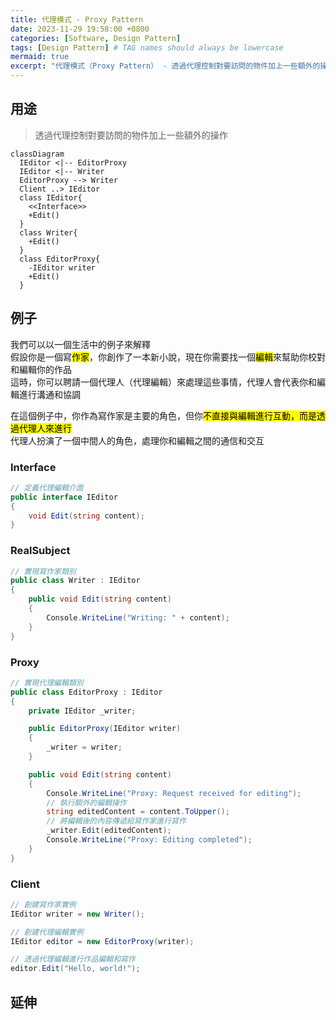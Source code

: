 ```yaml
---
title: 代理模式 - Proxy Pattern
date: 2023-11-29 19:58:00 +0800
categories: [Software, Design Pattern]
tags: [Design Pattern] # TAG names should always be lowercase
mermaid: true
excerpt: "代理模式（Proxy Pattern） - 透過代理控制對要訪問的物件加上一些額外的操作"
---
```


## 用途

> 透過代理控制對要訪問的物件加上一些額外的操作

```mermaid
classDiagram
  IEditor <|-- EditorProxy
  IEditor <|-- Writer
  EditorProxy --> Writer
  Client ..> IEditor
  class IEditor{
    <<Interface>>
    +Edit()
  }
  class Writer{
    +Edit()
  }
  class EditorProxy{
    -IEditor writer
    +Edit()
  }
```

## 例子

我們可以以一個生活中的例子來解釋<br>
假設你是一個寫<mark>作家</mark>，你創作了一本新小說，現在你需要找一個<mark>編輯</mark>來幫助你校對和編輯你的作品<br>
這時，你可以聘請一個代理人（代理編輯）來處理這些事情，代理人會代表你和編輯進行溝通和協調

在這個例子中，你作為寫作家是主要的角色，但你<mark>不直接與編輯進行互動，而是透過代理人來進行</mark><br>
代理人扮演了一個中間人的角色，處理你和編輯之間的通信和交互

### Interface

```csharp
// 定義代理編輯介面
public interface IEditor
{
    void Edit(string content);
}
```

### RealSubject

```csharp
// 實現寫作家類別
public class Writer : IEditor
{
    public void Edit(string content)
    {
        Console.WriteLine("Writing: " + content);
    }
}
```

### Proxy

```csharp
// 實現代理編輯類別
public class EditorProxy : IEditor
{
    private IEditor _writer;

    public EditorProxy(IEditor writer)
    {
        _writer = writer;
    }

    public void Edit(string content)
    {
        Console.WriteLine("Proxy: Request received for editing");
        // 執行額外的編輯操作
        string editedContent = content.ToUpper();
        // 將編輯後的內容傳遞給寫作家進行寫作
        _writer.Edit(editedContent);
        Console.WriteLine("Proxy: Editing completed");
    }
}
```

### Client

```csharp
// 創建寫作家實例
IEditor writer = new Writer();

// 創建代理編輯實例
IEditor editor = new EditorProxy(writer);

// 透過代理編輯進行作品編輯和寫作
editor.Edit("Hello, world!");
```

## 延伸
